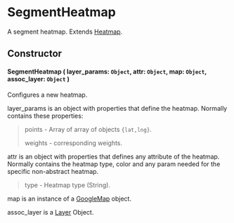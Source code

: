 # SegmentHeatmap
A segment heatmap. Extends [Heatmap](/docs/docs/Layers/Heatmaps/Heatmap.md).

## Constructor

#### SegmentHeatmap ( layer_params: `Object`, attr: `Object`, map: `Object`, assoc_layer: `Object` )
 Configures a new heatmap.

 layer_params is an object with properties that define the heatmap. Normally contains these properties:

 > points - Array of array of objects `{lat,lng}`.
 >
 > weights - corresponding weights.

 attr is an object with properties that defines any attribute of the heatmap. Normally contains the heatmap type, color and any param needed for the specific non-abstract heatmap.

 > type - Heatmap type (String).

 map is an instance of a [GoogleMap](https://developers.google.com/maps/documentation/javascript/reference#Map) object.

 assoc_layer is a [Layer](/docs/docs/Layers/Layer.md) Object.